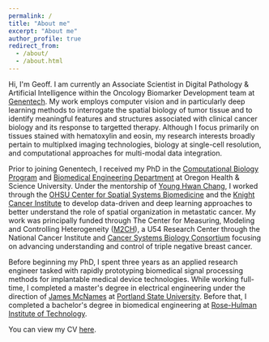 ```yaml
---
permalink: /
title: "About me"
excerpt: "About me"
author_profile: true
redirect_from: 
  - /about/
  - /about.html
---
```


Hi, I'm Geoff.
I am currently an Associate Scientist in Digital Pathology & Artificial Intelligence within the Oncology Biomarker Development team at [Genentech](https://www.gene.com/).
My work employs computer vision and in particularly deep learning methods to interrogate the spatial biology of tumor tissue and to identify meaningful features and structures associated with clinical cancer biology and its response to targetted therapy.
Although I focus primarily on tissues stained with hematoxylin and eosin, my research interests broadly pertain to multiplxed imaging technologies, biology at single-cell resolution, and computational approaches for multi-modal data integration.

Prior to joining Genentech, I received my PhD in the [Computational Biology Program](https://www.ohsu.edu/school-of-medicine/computational-biology) and [Biomedical Engineering Department](https://www.ohsu.edu/school-of-medicine/biomedical-engineering/about) at Oregon Health & Science University. Under the mentorship of [Young Hwan Chang](https://sites.google.com/site/yhchangucb/home), I worked through the [OHSU Center for Spatial Systems Biomedicine](https://www.ohsu.edu/spatial-systems-biomedicine-center) and the [Knight Cancer Institute](https://www.ohsu.edu/knight-cancer-institute) to develop data-driven and deep learning approaches to better understand the role of spatial organization in metastatic cancer. 
My work was principally funded through The Center for Measuring, Modeling and Controlling Heterogeneity ([M2CH](https://www.ohsu.edu/spatial-systems-biomedicine-center/measuring-modeling-and-controlling-heterogeneity-center-cancer)), a U54 Research Center through the National Cancer Institute and [Cancer Systems Biology Consortium](https://csbconsortium.org/) focusing on advancing understanding and control of triple negative breast cancer.  

Before beginning my PhD, I spent three years as an applied research engineer tasked with rapidly prototyping biomedical signal processing methods for implantable medical device technologies. While working full-time, I completed a master's degree in electrical engineering under the direction of [James McNames](http://web.cecs.pdx.edu/~mcnames/) at [Portland State University](https://www.pdx.edu/).  Before that, I completed a bachelor's degree in biomedical engineering at [Rose-Hulman Institute of Technology](https://rose-hulman.edu/).

You can view my CV [here](/files/schau_cv.pdf).
